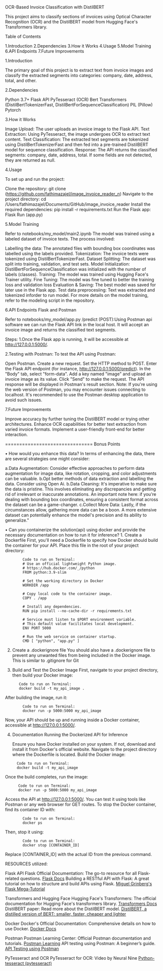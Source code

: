 OCR-Based Invoice Classification with DistilBERT

This project aims to classify sections of invoices using Optical Character Recognition (OCR) and the DistilBERT model from Hugging Face's Transformers library.

Table of Contents

1.Introduction
2.Dependencies
3.How it Works
4.Usage
5.Model Training
6.API Endpoints
7.Future Improvements

1.Introduction

The primary goal of this project is to extract text from invoice images and classify the extracted segments into categories: company, date, address, total, and other.

2.Dependencies

Python 3.7+
Flask API
PyTesseract (OCR)
Bert Transformers (DistilBertTokenizerFast, DistilBertForSequenceClassification)
PIL (Pillow)
Pytorch

3.How it Works

Image Upload: The user uploads an invoice image to the Flask API.
Text Extraction: Using PyTesseract, the image undergoes OCR to extract text content.
Text Classification: The extracted text segments are tokenized using DistilBertTokenizerFast and then fed into a pre-trained DistilBERT model for sequence classification.
Response: The API returns the classified segments: company, date, address, total. If some fields are not detected, they are returned as null.

4.Usage

To set up and run the project:

Clone the repository: git clone (https://github.com/fathimazajel/image_invoice_reader_n)
Navigate to the project directory: cd /Users/fathimazajel/Documents/GitHub/image_invoice_reader
Install the required dependencies: pip install -r requirements.txt
Run the Flask app: Flask Run (app.py)

5.Model Training

Refer to  notebooks/my_model/main2.ipynb 
The model was trained using a labeled dataset of invoice texts. The process involved:

Labelling the data: The annotated files with bounding box coordinates was labelled using the labels provided.
Tokenization: The invoice texts were tokenized using DistilBertTokenizerFast.
Dataset Splitting: The dataset was split into training, validation, and test sets.
Model Initialization: DistilBertForSequenceClassification was initialized with the number of labels (classes).
Training: The model was trained using Hugging Face's Trainer utility.
Fine Tuning: The model was fine tuned to better the training loss and validation loss
Evaluation & Saving: The best model was saved for later use in the Flask app.
Test data preprocesiing: Text was extracted and tokenized inforder to run model.
For more details on the model training, refer to the modeling script in the repository.

6.API Endpoints Flask and Postman

Refer to  notebooks/my_model/app.py
/predict (POST):Using Postman api software we can run the Flask API link in the local host.
It will accept an invoice image and returns the classified text segments.

Steps:
1.Once the Flask app is running, it will be accessible at http://127.0.0.1:5000/.

2.Testing with Postman:
To test the API using Postman:

Open Postman.
Create a new request.
Set the HTTP method to POST.
Enter the Flask API endpoint (for instance, http://127.0.0.1:5000/predict).
In the "Body" tab, select "form-data".
Add a key named "image" and upload an invoice image as its value.
Click "Send" to make the request.
The API response will be displayed in Postman's result section.
Note: If you're using the web version of Postman, you may encounter issues connecting to localhost. It's recommended to use the Postman desktop application to avoid such issues.


7.Future Improvements

Improve accuracy by further tuning the DistilBERT model or trying other architectures.
Enhance OCR capabilities for better text extraction from varied invoice formats.
Implement a user-friendly front-end for better interaction.



===============================
Bonus Points

•	How would you enhance this data?
In terms of enhancing the data, there are several strategies one might consider:

a.Data Augmentation: Consider effective approaches to perform data augmentation for image data, like rotation, cropping, and color adjustments can be valuable.
b.Opt better methods of data extraction and labelling the data. Consider using Open Ai.
b.Data Cleaning: It's imperative to make sure the data is pristine. This involves eliminating any discrepancies and getting rid of irrelevant or inaccurate annotations. An important note here: if you're dealing with bounding box coordinates, ensuring a consistent format across the dataset can be a game-changer.
c.Collect More Data: Lastly, if the circumstances allow, gathering more data can be a boon. A more extensive dataset can potentially enhance the model's precision and its ability to generalize."


•	Can you containerize the solution(api) using docker and provide the necessary documentation on how to run it for inference?
    1. Create a Dockerfile
       First, you'll need a Dockerfile to specify how Docker should build the container for your API. Place this file in the root of your project directory:
            
            Code to run on Terminal:
            # Use an official lightweight Python image.
            # https://hub.docker.com/_/python
            FROM python:3.9-slim
            
            # Set the working directory in Docker
            WORKDIR /app
            
            # Copy local code to the container image.
            COPY . /app
            
            # Install any dependencies.
            RUN pip install --no-cache-dir -r requirements.txt
            
            # Service must listen to $PORT environment variable.
            # This default value facilitates local development.
            ENV PORT 5000
            
            # Run the web service on container startup.
            CMD [ "python", "app.py" ]
            
   2. Create a .dockerignore file
       You should also have a .dockerignore file to prevent any unwanted files from being included in the Docker image. This is similar to .gitignore for Git
            
  3. Build and Test the Docker Image
       First, navigate to your project directory, then build your Docker image:
            
            Code to run on Terminal:
            docker build -t my_api_image .
            
   After building the image, run it:
            
            Code to run on Terminal:
            docker run -p 5000:5000 my_api_image

   Now, your API should be up and running inside a Docker container, accessible at http://127.0.0.1:5000/.

  4. Documentation
          Running the Dockerized API for Inference

     Ensure you have Docker installed on your system. If not, download and install it from Docker's official website.
     Navigate to the project directory where the Dockerfile is located.
     Build the Docker image:

           Code to run on Terminal:
           docker build -t my_api_image

  Once the build completes, run the image:

          Code to run on Terminal:
          docker run -p 5000:5000 my_api_image

  Access the API at http://127.0.0.1:5000/. You can test it using tools like Postman or any web browser for GET routes.
  To stop the Docker container, find its container ID with:

            Code to run on Terminal:
            docker ps

  Then, stop it using:

            Code to run on Terminal:
            docker stop [CONTAINER_ID] 
            
Replace [CONTAINER_ID] with the actual ID from the previous command.
  

RESOURCES utilized:

Flask API
Flask Official Documentation: The go-to resource for all Flask-related questions.
[Flask Docs](https://flask.palletsprojects.com/en/2.0.x/)
Building a RESTful API with Flask: A great tutorial on how to structure and build APIs using Flask.
[Miguel Grinberg's Flask Mega-Tutorial](https://blog.miguelgrinberg.com/post/the-flask-mega-tutorial-part-i-hello-world)

Transformers and Hugging Face
Hugging Face's Transformers: The official documentation for Hugging Face's transformers library.
[Transformers Docs](https://huggingface.co/docs/transformers/index)
DistilBERT paper: Read more about the DistilBERT model.
[DistilBERT, a distilled version of BERT: smaller, faster, cheaper and lighter](https://www.youtube.com/watch?v=cCs8exFrGE8)

Docker
Docker's Official Documentation: Comprehensive details on how to use Docker.
[Docker Docs](https://docs.docker.com)

Postman
Postman Learning Center: Official Postman documentation and tutorials.
[Postman Learning](https://learning.postman.com)
API testing using Postman: A beginner’s guide.
[API Testing using Postman](https://www.guru99.com/postman-tutorial.html)

PyTesseract and OCR
PyTesseract for OCR: Video by Neural Nine
[Python-tesseract (pytesseract)](https://www.youtube.com/watch?v=PY_N1XdFp4w)


